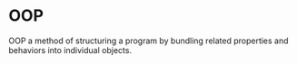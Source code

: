 # OOP
OOP a method of structuring a program by bundling related properties and behaviors into individual objects.
